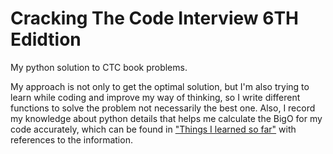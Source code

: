 # Cracking The Code Interview 6TH Edidtion
My python solution to CTC book problems.

My approach is not only to get the optimal solution, but I'm also trying to learn while coding and improve my way of thinking, so I write different functions to solve the problem not necessarily the best one. Also, I record my knowledge about python details that helps me calculate the BigO for my code accurately, which can be found in ["Things I learned so far"](./Things-I-learned-so-far.md") with references to the information.